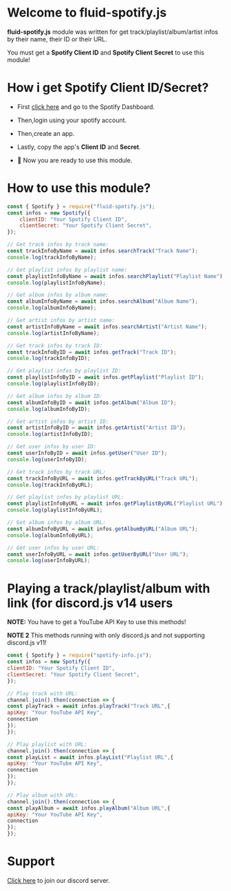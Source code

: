 # Welcome to fluid-spotify.js

**fluid-spotify.js** module was written for get track/playlist/album/artist infos by their name, their ID or their URL.

You must get a **Spotify Client ID** and **Spotify Client Secret** to use this module!

# How i get Spotify Client ID/Secret?

* First [click here](https://developer.spotify.com/dashboard/) and go to the Spotify Dashboard.

* Then,login using your spotify account.

* Then,create an app.

* Lastly, copy the app's **Client ID** and **Secret**.

* 🎉 Now you are ready to use this module.

# How to use this module?

```js
const { Spotify } = require("fluid-spotify.js");
const infos = new Spotify({
    clientID: "Your Spotify Client ID",
    clientSecret: "Your Spotify Client Secret",
});

// Get track infos by track name:
const trackInfoByName = await infos.searchTrack("Track Name");
console.log(trackInfoByName);

// Get playlist infos by playlist name:
const playlistInfoByName = await infos.searchPlaylist("Playlist Name");
console.log(playlistInfoByName);

// Get album infos by album name:
const albumInfoByName = await infos.searchAlbum("Album Name");
console.log(albumInfoByName);

// Get artist infos by artist name:
const artistInfoByName = await infos.searchArtist("Artist Name");
console.log(artistInfoByName);

// Get track infos by track ID:
const trackInfoByID = await infos.getTrack("Track ID");
console.log(trackInfoByID);

// Get playlist infos by playlist ID:
const playlistInfoByID = await infos.getPlaylist("Playlist ID");
console.log(playlistInfoByID);

// Get album infos by album ID:
const albumInfoByID = await infos.getAlbum("Album ID");
console.log(albumInfoByID);

// Get artist infos by artist ID:
const artistInfoByID = await infos.getArtist("Artist ID");
console.log(artistInfoByID);

// Get user infos by user ID:
const userInfoByID = await infos.getUser("User ID");
console.log(userInfoByID);

// Get track infos by track URL:
const trackInfoByURL = await infos.getTrackByURL("Track URL");
console.log(trackInfoByURL);

// Get playlist infos by playlist URL:
const playlistInfoByURL = await infos.getPlaylistByURL("Playlist URL");
console.log(playlistInfoByURL);

// Get album infos by album URL:
const albumInfoByURL = await infos.getAlbumByURL("Album URL");
console.log(albumInfoByURL);

// Get user infos by user URL:
const userInfoByURL = await infos.getUserByURL("User URL");
console.log(userInfoByURL);
```

# Playing a track/playlist/album with link (for discord.js v14 users

**NOTE:** You have to get a YouTube API Key to use this methods!

**NOTE 2** This methods running with only discord.js and not supporting discord.js v11!

```js
const { Spotify } = require("spotify-info.js");
const infos = new Spotify({
clientID: "Your Spotify Client ID",
clientSecret: "Your Spotify Client Secret",
});

// Play track with URL:
channel.join().then(connection => {
const playTrack = await infos.playTrack("Track URL",{
apiKey: "Your YouTube API Key",
connection
});
});

// Play playlist with URL:
channel.join().then(connection => {
const playList = await infos.playList("Playlist URL",{
apiKey: "Your YouTube API Key",
connection
});
});

// Play album with URL:
channel.join().then(connection => {
const playAlbum = await infos.playAlbum("Album URL",{
apiKey: "Your YouTube API Key",
connection
});
});
```

# Support

[Click here](https://discord.gg/Ne3hcqk6j3) to join our discord server.